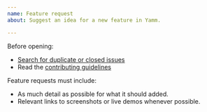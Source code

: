 ```yaml
---
name: Feature request
about: Suggest an idea for a new feature in Yamm.

---
```


Before opening:

- [Search for duplicate or closed issues](https://github.com/geedmo/yamm/issues)
- Read the [contributing guidelines](https://github.com/geedmo/yamm/blob/master/.github/CONTRIBUTING.md)

Feature requests must include:

- As much detail as possible for what it should added.
- Relevant links to screenshots or live demos whenever possible.
